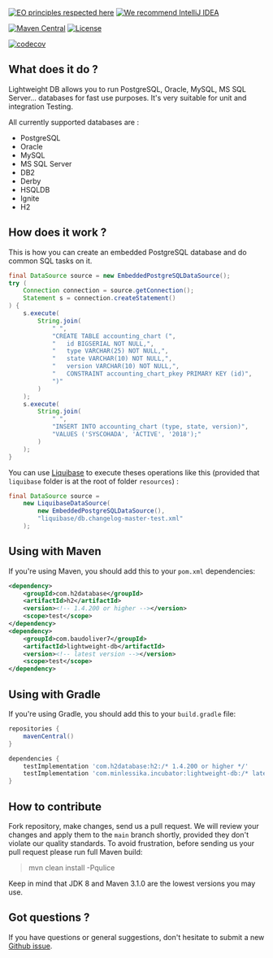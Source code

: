 [![EO principles respected here](https://www.elegantobjects.org/badge.svg)](https://www.elegantobjects.org)
[![We recommend IntelliJ IDEA](https://www.elegantobjects.org/intellij-idea.svg)](https://www.jetbrains.com/idea/)

[![Maven Central](https://img.shields.io/maven-central/v/com.baudoliver7/lightweight-db.svg)](https://maven-badges.herokuapp.com/maven-central/com.baudoliver7/lightweight-db)
[![License](https://img.shields.io/badge/license-MIT-green.svg)](https://github.com/baudoliver7/lightweight-db/blob/main/LICENSE.txt)

[![codecov](https://codecov.io/gh/baudoliver7/lightweight-db/branch/master/graph/badge.svg?token=AlLqLoNAeF)](https://codecov.io/gh/baudoliver7/lightweight-db)

## What does it do ?
Lightweight DB allows you to run PostgreSQL, Oracle, MySQL, MS SQL Server... databases for fast use purposes. It's very suitable for unit and integration Testing.

All currently supported databases are :

* PostgreSQL
* Oracle
* MySQL
* MS SQL Server
* DB2
* Derby
* HSQLDB
* Ignite
* H2

## How does it work ?
This is how you can create an embedded PostgreSQL database and do common SQL tasks on it.

```java
final DataSource source = new EmbeddedPostgreSQLDataSource();
try (
    Connection connection = source.getConnection();
    Statement s = connection.createStatement()
) {
    s.execute(
        String.join(
            " ",
            "CREATE TABLE accounting_chart (",
            "   id BIGSERIAL NOT NULL,",
            "   type VARCHAR(25) NOT NULL,",
            "   state VARCHAR(10) NOT NULL,",
            "   version VARCHAR(10) NOT NULL,",
            "   CONSTRAINT accounting_chart_pkey PRIMARY KEY (id)",
            ")"
        )
    );
    s.execute(
        String.join(
            " ",
            "INSERT INTO accounting_chart (type, state, version)",
            "VALUES ('SYSCOHADA', 'ACTIVE', '2018');"
        )
    );
}
``` 
You can use [Liquibase](https://www.liquibase.org/) to execute theses operations like this (provided that <code>liquibase</code> folder is at the root of folder <code>resources</code>) :

```java
final DataSource source =  
    new LiquibaseDataSource(
        new EmbeddedPostgreSQLDataSource(), 
        "liquibase/db.changelog-master-test.xml"
    );
``` 

## Using with Maven
If you're using Maven, you should add this to your <code>pom.xml</code> dependencies:

```xml
<dependency>
    <groupId>com.h2database</groupId>
    <artifactId>h2</artifactId>
    <version><!-- 1.4.200 or higher --></version>
    <scope>test</scope>
</dependency>
<dependency>
    <groupId>com.baudoliver7</groupId>
    <artifactId>lightweight-db</artifactId>
    <version><!-- latest version --></version>
    <scope>test</scope>
</dependency>
``` 

## Using with Gradle
If you're using Gradle, you should add this to your <code>build.gradle</code> file:

```gradle
repositories {
    mavenCentral()
}

dependencies {
    testImplementation 'com.h2database:h2:/* 1.4.200 or higher */'
    testImplementation 'com.minlessika.incubator:lightweight-db:/* latest version */'
}
```

## How to contribute
Fork repository, make changes, send us a pull request. We will review
your changes and apply them to the `main` branch shortly, provided
they don't violate our quality standards. To avoid frustration, before
sending us your pull request please run full Maven build:

> mvn clean install -Pqulice

Keep in mind that JDK 8 and Maven 3.1.0 are the lowest versions you may use.

## Got questions ?

If you have questions or general suggestions, don't hesitate to submit
a new [Github issue](https://github.com/baudoliver7/lightweight-db/issues/new).
